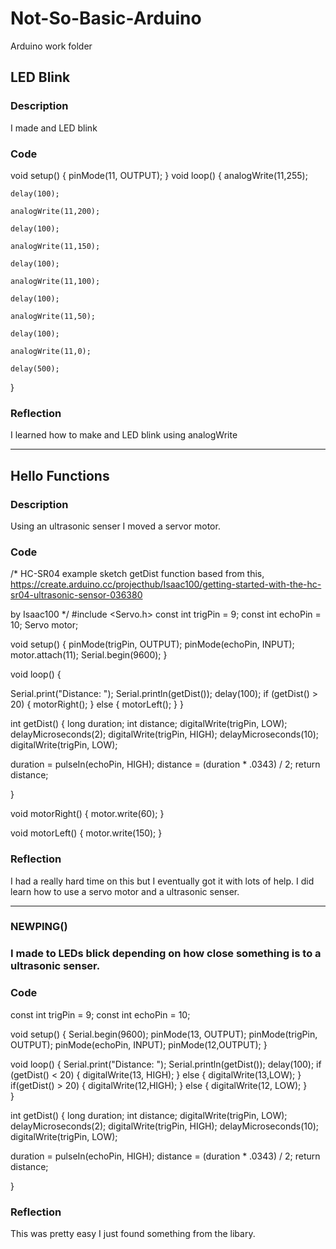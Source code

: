 # Not-So-Basic-Arduino
Arduino work folder


## LED Blink

### Description
I made and LED blink

### Code
void setup() {
    pinMode(11, OUTPUT);
}
void loop() {
    analogWrite(11,255);   
   
    delay(100);
   
    analogWrite(11,200);
    
    delay(100);
    
    analogWrite(11,150);
    
    delay(100);
    
    analogWrite(11,100);
    
    delay(100);
    
    analogWrite(11,50);
    
    delay(100);
    
    analogWrite(11,0);
    
    delay(500);
    
}

### Reflection
I learned how to make and LED blink using analogWrite 

---
## Hello Functions

### Description
Using an ultrasonic senser I moved a servor motor.

### Code
/*
   HC-SR04 example sketch
  getDist function based from this,
   https://create.arduino.cc/projecthub/Isaac100/getting-started-with-the-hc-sr04-ultrasonic-sensor-036380

   by Isaac100
*/
#include <Servo.h>
const int trigPin = 9;
const int echoPin = 10;
Servo motor;

void setup() {
  pinMode(trigPin, OUTPUT);
  pinMode(echoPin, INPUT);
  motor.attach(11);
  Serial.begin(9600);
}

void loop() {

  Serial.print("Distance: ");
  Serial.println(getDist());
  delay(100);
  if (getDist() > 20) {
    motorRight();
  }
  else {
    motorLeft();
  }
}

int getDist() {
  long duration;
  int distance;
  digitalWrite(trigPin, LOW);
  delayMicroseconds(2);
  digitalWrite(trigPin, HIGH);
  delayMicroseconds(10);
  digitalWrite(trigPin, LOW);

  duration = pulseIn(echoPin, HIGH);
  distance = (duration * .0343) / 2;
  return distance;

}

void motorRight() {
  motor.write(60);
}

void motorLeft() {
  motor.write(150);
}
### Reflection
I had a really hard time on this but I eventually got it with lots of help. I did learn how to use a servo motor and a ultrasonic senser.

---

### NEWPING()

### I made to LEDs blick depending on how close something is to a ultrasonic senser.

### Code


const int trigPin = 9;
const int echoPin = 10;


void setup() {
  Serial.begin(9600);
  pinMode(13, OUTPUT);
  pinMode(trigPin, OUTPUT);
  pinMode(echoPin, INPUT);
  pinMode(12,OUTPUT);
}

void loop() {
  Serial.print("Distance: ");
  Serial.println(getDist());
  delay(100);
  if (getDist() < 20) {
    digitalWrite(13, HIGH);
  }
  else {
    digitalWrite(13,LOW);
  }
  if(getDist() > 20) {
    digitalWrite(12,HIGH);
  }
  else {
   digitalWrite(12, LOW);
  }  
}

int getDist() {
  long duration;
  int distance;
  digitalWrite(trigPin, LOW);
  delayMicroseconds(2);
  digitalWrite(trigPin, HIGH);
  delayMicroseconds(10);
  digitalWrite(trigPin, LOW);

  duration = pulseIn(echoPin, HIGH);
  distance = (duration * .0343) / 2;
  return distance;

}

### Reflection
This was pretty easy I just found something from the libary.
